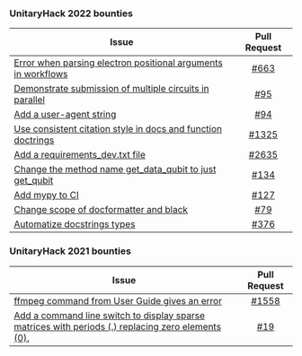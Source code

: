 ### UnitaryHack 2022 bounties
| Issue                                                         | Pull Request                                           | 
| -------------                                                 |:-------------:                                         |
| [Error when parsing electron positional arguments in workflows](https://github.com/AgnostiqHQ/covalent/issues/441)      | [#663](https://github.com/AgnostiqHQ/covalent/pull/663) | 
| [Demonstrate submission of multiple circuits in parallel](https://github.com/Qiskit-Partners/qiskit-ionq/issues/90)      | [#95](https://github.com/Qiskit-Partners/qiskit-ionq/pull/95) | 
| [Add a user-agent string](https://github.com/Qiskit-Partners/qiskit-ionq/issues/91)      | [#94](https://github.com/Qiskit-Partners/qiskit-ionq/pull/94) | 
| [Use consistent citation style in docs and function doctrings](https://github.com/unitaryfund/mitiq/issues/1250)      | [#1325](https://github.com/unitaryfund/mitiq/pull/1325) | 
| [Add a requirements_dev.txt file](https://github.com/PennyLaneAI/pennylane/issues/2560)      | [#2635](https://github.com/PennyLaneAI/pennylane/pull/2635) | 
| [Change the method name get_data_qubit to just get_qubit](https://github.com/tqsd/QuNetSim/issues/121)      | [#134](https://github.com/tqsd/QuNetSim/pull/134) |  
| [Add mypy to CI](https://github.com/qir-alliance/pyqir/issues/57)      | [#127](https://github.com/qir-alliance/pyqir/pull/127) |
| [Change scope of docformatter and black](https://github.com/XanaduAI/flamingpy//issues/66)      | [#79](https://github.com/XanaduAI/flamingpy/pull/79) |
| [Automatize docstrings types](https://github.com/pasqal-io/Pulser/issues/359)      | [#376](https://github.com/pasqal-io/Pulser/pull/376) |

### UnitaryHack 2021 bounties
| Issue                                                         | Pull Request                                           | 
| -------------                                                 |:-------------:                                         |
| [ffmpeg command from User Guide gives an error](https://github.com/qutip/qutip/issues/799)      | [#1558](https://github.com/qutip/qutip/pull/1558) | 
| [Add a command line switch to display sparse matrices with periods (.) replacing zero elements (0).](https://github.com/dde/qqcs/issues/18)      | [#19](https://github.com/dde/qqcs/pull/19) | 
